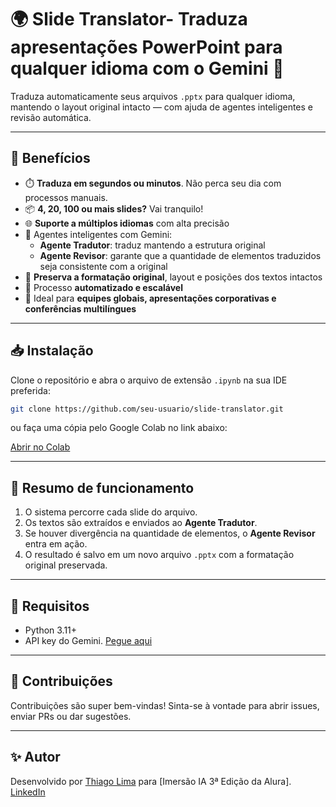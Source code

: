 # 🌍 **Slide Translator- Traduza apresentações PowerPoint para qualquer idioma com o Gemini** 🚀

Traduza automaticamente seus arquivos `.pptx` para qualquer idioma, mantendo o layout original intacto — com ajuda de agentes inteligentes e revisão automática.

---

## 🤩 Benefícios

- ⏱️ **Traduza em segundos ou minutos**. Não perca seu dia com processos manuais.
- 📦 **4, 20, 100 ou mais slides?** Vai tranquilo!
- 🌐 **Suporte a múltiplos idiomas** com alta precisão
- 🧠 Agentes inteligentes com Gemini:
  - **Agente Tradutor**: traduz mantendo a estrutura original
  - **Agente Revisor**: garante que a quantidade de elementos traduzidos seja consistente com a original
- 🎯 **Preserva a formatação original**, layout e posições dos textos intactos
- 🔁 Processo **automatizado e escalável**
- 💼 Ideal para **equipes globais, apresentações corporativas e conferências multilíngues**

---

## 📥 Instalação

Clone o repositório e abra o arquivo de extensão `.ipynb` na sua IDE preferida:

```bash
git clone https://github.com/seu-usuario/slide-translator.git
````

ou faça uma cópia pelo Google Colab no link abaixo:

[Abrir no Colab](https://colab.research.google.com/github/xthiagolima/tradutor-de-pptx/blob/main/Tradu%C3%A7%C3%A3o_de_PPTX_Imers%C3%A3o_IA_Alura_%2B_Google_Gemini.ipynb)

---

## 📄 Resumo de funcionamento

1. O sistema percorre cada slide do arquivo.
2. Os textos são extraídos e enviados ao **Agente Tradutor**.
3. Se houver divergência na quantidade de elementos, o **Agente Revisor** entra em ação.
4. O resultado é salvo em um novo arquivo `.pptx` com a formatação original preservada.

---

## 🧪 Requisitos

* Python 3.11+
* API key do Gemini. [Pegue aqui](http://goo.gle/alura-apikey)

---

## 🤝 Contribuições

Contribuições são super bem-vindas! Sinta-se à vontade para abrir issues, enviar PRs ou dar sugestões.

---

## ✨ Autor

Desenvolvido por [Thiago Lima](https://github.com/xthiagolima) para \[Imersão IA 3ª Edição da Alura].
[LinkedIn](https://www.linkedin.com/in/thiag0-lima/)
